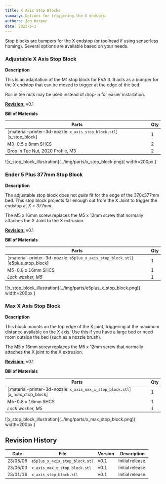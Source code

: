 ```yaml
---
title: X Axis Stop Blocks
summary: Options for triggering the X endstop.
authors: Jon Harper
date: 2023-5-3
---
```


Stop blocks are bumpers for the X endstop (or toolhead if using sensorless homing). Several options are available based on your needs.

### Adjustable X Axis Stop Block

<div markdown class="jh-grid-container jh-grid-2">
<div markdown class="jh-grid-para">

**Description**

This is an adaptation of the M1 stop block for EVA 3. It acts as a bumper for the X endstop that can be moved to trigger at the edge of the bed.

Roll in tee nuts may be used instead of drop-in for easier installation.

[**Revision:**](#revision-history) v0.1

**Bill of Materials**

| Parts     | Qty |
|-----------|-----|
| [:material-printer-3d-nozzle: `x_axis_stop_block.stl`][x_stop_block] | 1 |
| M3-0.5 x 8mm SHCS | 2 |
| Drop In Tee Nut, 2020 Profile, M3 | 2 | 

</div>
<div markdown class="jh-grid-img">
![x_stop_block_illustration](../img/parts/x_stop_block.png){ width=200px }
</div>
</div>

### Ender 5 Plus 377mm Stop Block

<div markdown class="jh-grid-container jh-grid-2">
<div markdown class="jh-grid-para">

**Description**

The adjustable stop block does not *quite* fit for the edge of the 370x377mm bed. This stop block projects far enough out from the X Joint to trigger the endstop at *X = 377mm*.

The M5 x 16mm screw replaces the M5 x 12mm screw that normally attaches the X Joint to the X extrusion.

[**Revision:**](#revision-history) v0.1

**Bill of Materials**

| Parts     | Qty |
|-----------|-----|
| [:material-printer-3d-nozzle: `e5plus_x_axis_stop_block.stl`][e5plus_stop_block] | 1 |
| M5-0.8 x 16mm SHCS | 1 |
| *Lock washer, M5* | *1* | 

</div>
<div markdown class="jh-grid-img">
![x_stop_block_illustration](../img/parts/e5plus_x_stop_block.png){ width=200px }
</div>
</div>

### Max X Axis Stop Block

<div markdown class="jh-grid-container jh-grid-2">
<div markdown class="jh-grid-para">

**Description**

This block mounts on the top edge of the X joint, triggering at the maximum distance available on the X axis. Use this if you have a large bed or need room outside the bed (such as a nozzle brush).

The M5 x 16mm screw replaces the M5 x 12mm screw that normally attaches the X joint to the X extrusion.

[**Revision:**](#revision-history) v0.1

**Bill of Materials**

| Parts     | Qty |
|-----------|-----|
| [:material-printer-3d-nozzle: `x_axis_max_x_stop_block.stl`][x_max_stop_block] | 1 |
| M5-0.8 x 16mm SHCS | 1 |
| *Lock washer, M5* | *1* | 

</div>
<div markdown class="jh-grid-img">
![x_stop_block_illustration](../img/parts/x_max_stop_block.png){ width=200px }
</div>
</div>

## Revision History

| Date | File | Version | Description |
|------|------|---------|-------------|
| 23/05/06 | `e5plus_x_axis_stop_block.stl` | v0.1 | Initial release. |
| 23/05/03 | `x_axis_max_x_stop_block.stl`  | v0.1 | Initial release. |
| 23/01/16 | `x_axis_stop_block.stl`        | v0.1 | Initial release. |